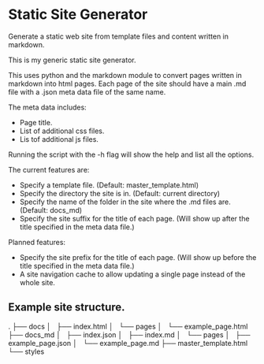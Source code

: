 # Static Site Generator
Generate a static web site from template files and content written in markdown.

This is my generic static site generator.

This uses python and the markdown module to convert pages written in markdown into html pages.
Each page of the site should have a main .md file with a .json meta data file of the same name.

The meta data includes:
- Page title.
- List of additional css files.
- Lis tof additional js files.


Running the script with the -h flag will show the help and list all the options.

The current features are:
- Specify a template file. (Default: master_template.html)
- Specify the directory the site is in. (Default: current directory)
- Specify the name of the folder in the site where the .md files are. (Default: docs_md)
- Specify the site suffix for the title of each page. (Will show up after the title specified in the meta data file.)

Planned features:
- Specify the site prefix for the title of each page. (Will show up before the title specified in the meta data file.)
- A site navigation cache to allow updating a single page instead of the whole site.

## Example site structure.
.
├── docs
│   ├── index.html
│   └── pages
│       └── example_page.html
├── docs_md
│   ├── index.json
│   ├── index.md
│   └── pages
│       ├── example_page.json
│       └── example_page.md
├── master_template.html
└── styles
